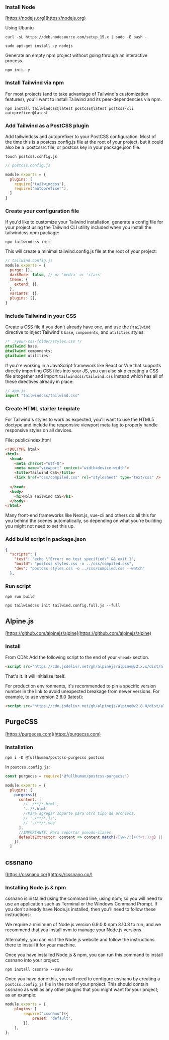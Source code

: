 
### Install Node

[https://nodejs.org](https://nodejs.org)

Using Ubuntu

```
curl -sL https://deb.nodesource.com/setup_15.x | sudo -E bash -

sudo apt-get install -y nodejs

```

Generate an empty npm project without going through an interactive process.

```
npm init -y

```

### Install Tailwind via npm

For most projects (and to take advantage of Tailwind's customization features), you'll want to install Tailwind and its peer-dependencies via npm.

```
npm install tailwindcss@latest postcss@latest postcss-cli autoprefixer@latest 

```

### Add Tailwind as a PostCSS plugin

Add tailwindcss and autoprefixer to your PostCSS configuration. Most of the time this is a postcss.config.js file at the root of your project, but it could also be a .postcssrc file, or postcss key in your package.json file.

```
touch postcss.config.js
```

```JavaScript
// postcss.config.js

module.exports = {
  plugins: [
    require('tailwindcss'),
    require('autoprefixer'),
  ]
}
```

### Create your configuration file

If you'd like to customize your Tailwind installation, generate a config file for your project using the Tailwind CLI utility included when you install the tailwindcss npm package:

```
npx tailwindcss init
```

This will create a minimal tailwind.config.js file at the root of your project:

```JavaScript
// tailwind.config.js
module.exports = {
  purge: [],
  darkMode: false, // or 'media' or 'class'
  theme: {
    extend: {},
  },
  variants: {},
  plugins: [],
}
```

### Include Tailwind in your CSS

Create a CSS file if you don't already have one, and use the `@tailwind` directive to inject Tailwind's `base`, `components`, and `utilities` styles:

```CSS
/* ./your-css-folder/styles.css */
@tailwind base;
@tailwind components;
@tailwind utilities;
```

If you're working in a JavaScript framework like React or Vue that supports directly importing CSS files into your JS, you can also skip creating a CSS file altogether and import `tailwindcss/tailwind.css` instead which has all of these directives already in place:

```JavaScript
// app.js
import "tailwindcss/tailwind.css"
```

### Create HTML starter template

For Tailwind's styles to work as expected, you'll want to use the HTML5 doctype and include the responsive viewport meta tag to properly handle responsive styles on all devices.

File:  public/index.html

```HTML
<!DOCTYPE html>
<html>
  <head>
    <meta charset="utf-8">
    <meta name="viewport" content="width=device-width">
    <title>Tailwind CSS</title>
    <link href="css/compiled.css" rel="stylesheet" type="text/css" />
  
  </head>
  <body>
    <h1>Hola Tailwind CSS</h1>
  </body>
</html>
```

Many front-end frameworks like Next.js, vue-cli and others do all this for you behind the scenes automatically, so depending on what you're building you might not need to set this up.

### Add build script in package.json

```JSON
{
  "scripts": {
    "test": "echo \"Error: no test specified\" && exit 1",
    "build": "postcss styles.css -o ../css/compiled.css",
    "dev": "postcss styles.css -o ../css/compiled.css --watch"
  },


```

### Run script

```
npm run build
```

```
npx tailwindcss init tailwind.config.full.js --full
```

## Alpine.js

[https://github.com/alpinejs/alpine](https://github.com/alpinejs/alpine)

### Install

From CDN: Add the following script to the end of your `<head>` section.

```html
<script src="https://cdn.jsdelivr.net/gh/alpinejs/alpine@v2.x.x/dist/alpine.min.js" defer></script>
```

That's it. It will initialize itself.

For production environments, it's recommended to pin a specific version number in the link to avoid unexpected breakage from newer versions. For example, to use version 2.8.0 (latest):

```html
<script src="https://cdn.jsdelivr.net/gh/alpinejs/alpine@v2.8.0/dist/alpine.min.js" defer></script>
```

## PurgeCSS

[https://purgecss.com](https://purgecss.com)

### Installation

```
npm i -D @fullhuman/postcss-purgecss postcss
```

In `postcss.config.js`:

```JavaScript
const purgecss = require('@fullhuman/postcss-purgecss')

module.exports = {
  plugins: [
    purgecss({
      content: [
        //'./**/*.html',
        '../*.html'
        //Para agregar soporte para otro tipo de archivos.
        // './**/*.js',
        // './**/*.vue'
      ],
      //IMPORTANTE: Para soportar pseudo-clases
      defaultExtractor: content => content.match(/[\w-/:]+(?<!:)/g) || []
    }),
  ]
```
## cssnano

[https://cssnano.co/](https://cssnano.co/)

### Installing Node.js & npm

cssnano is installed using the command line, using npm; so you will need to use an application such as Terminal or the Windows Command Prompt. If you don't already have Node.js installed, then you'll need to follow these instructions:

We require a minimum of Node.js version 6.9.0 & npm 3.10.8 to run, and we recommend that you install nvm to manage your Node.js versions.

Alternately, you can visit the Node.js website and follow the instructions there to install it for your machine.

Once you have installed Node.js & npm, you can run this command to install cssnano into your project:

```
npm install cssnano --save-dev
```

Once you have done this, you will need to configure cssnano by creating a `postcss.config.js` file in the root of your project. This should contain cssnano as well as any other plugins that you might want for your project; as an example:

```JavaScript
module.exports = {
    plugins: [
        require('cssnano')({
            preset: 'default',
        }),
    ],
};
```
